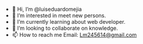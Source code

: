 - 👋 Hi, I’m @luiseduardomejia
- 👀 I’m interested in meet new persons.
- 🌱 I’m currently learning about web developer.
- 💞️ I’m looking to collaborate on knowledge.
- 📫 How to reach me Email: Lm245614@gmail.com

<!---
luiseduardomejia/luiseduardomejia is a ✨ special ✨ repository because its `README.md` (this file) appears on your GitHub profile.
You can click the Preview link to take a look at your changes.
--->

